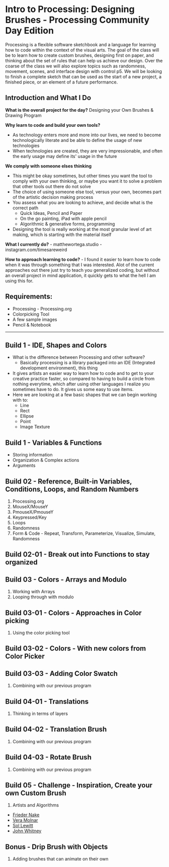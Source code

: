 # Intro to Processing: Designing Brushes - Processing Community Day Edition

Processing is a flexible software sketchbook and a language for learning how to code within the context of the visual arts. The goal of the class will be to learn how to create custom brushes, designing first on paper, and thinking about the set of rules that can help us achieve our design. Over the coarse of the class we will also explore topics such as randomness, movement, scenes, and interface design with control p5. We will be looking to finish a complete sketch that can be used as the start of a new project, a finished piece, or an element of a future performance.

## **Introduction and What I Do**

**What is the overall project for the day?** Designing your Own Brushes & Drawing Program

**Why learn to code and build your own tools?**

- As technology enters more and more into our lives, we need to become technologically literate and be able to define the usage of new technologies
- When technologies are created, they are very impressionable, and often the early usage may define its' usage in the future

**We comply with someone elses thinking**

- This might be okay sometimes, but other times you want the tool to comply with your own thinking, or maybe you want it to solve a problem that other tools out there do not solve
- The choice of using someone else tool, versus your own, becomes part of the artistic decision making process
- You assess what you are looking to achieve, and decide what is the correct path
    - Quick Ideas, Pencil and Paper
    - On the go painting, iPad with apple pencil
    - Algorithmic & generative forms, programming
- Designing the tool is really working at the most granular level of art making, which is starting with the material itself

**What I currently do?** - matthewortega.studio - instagram.com/timesareweird

**How to approach learning to code?** - I found it easier to learn how to code when it was through something that I was interested. Alot of the current approaches out there just try to teach you generalized coding, but without an overall project in mind application, it quickly gets to what the hell I am using this for.

## **Requirements:**

- Processing - Processing.org
- Colorpicking Tool
- A few sample images
- Pencil & Notebook

---

## **Build 1 - IDE, Shapes and Colors**

- What is the difference between Processing and other software?
    - Basically processing is a library packaged into an IDE (Integrated development environment), this thing
- It gives artists an easier way to learn how to code and to get to your creative practice faster, so compared to having to build a circle from nothing everytime, which after using other languages I realize you sometimes have to do. It gives us some easy to use items.
- Here we are looking at a few basic shapes that we can begin working with to:
    - Line
    - Rect
    - Ellipse
    - Point
    - Image Texture

## **Build 1 - Variables & Functions**

- Storing information
- Organization & Complex actions
- Arguments

## **Build 02 - Reference, Built-in Variables, Conditions, Loops, and Random Numbers**

1. Processing.org
2. MouseX/MouseY
3. PmouseX/PmouseY
4. Keypressed/Key
5. Loops
6. Randomness
7. Form & Code - Repeat, Transform, Parameterize, Visualize, Simulate, Randomness

## **Build 02-01 - Break out into Functions to stay organized**

## **Build 03 - Colors - Arrays and Modulo**

1. Working with Arrays
2. Looping through with modulo

## **Build 03-01 - Colors - Approaches in Color picking**

1. Using the color picking tool

## **Build 03-02 - Colors - With new colors from Color Picker**

## **Build 03-03 - Adding Color Swatch**

1. Combining with our previous program

## **Build 04-01 - Translations**

1. Thinking in terms of layers

## **Build 04-02 - Translation Brush**

1. Combining with our previous program

## **Build 04-03 - Rotate Brush**

1. Combining with our previous program

## **Build 05 - Challenge - Inspiration, Create your own Custom Brush**

1. Artists and Algorithms
- [Frieder Nake](https://en.wikipedia.org/wiki/Frieder_Nake)
- [Vera Molnar](https://en.wikipedia.org/wiki/Vera_Moln%C3%A1r)
- [Sol Lewitt](https://en.wikipedia.org/wiki/Sol_LeWitt)
- [John Whitney](https://en.wikipedia.org/wiki/John_Whitney_(animator))

## Bonus - Drip Brush with Objects

1. Adding brushes that can animate on their own
